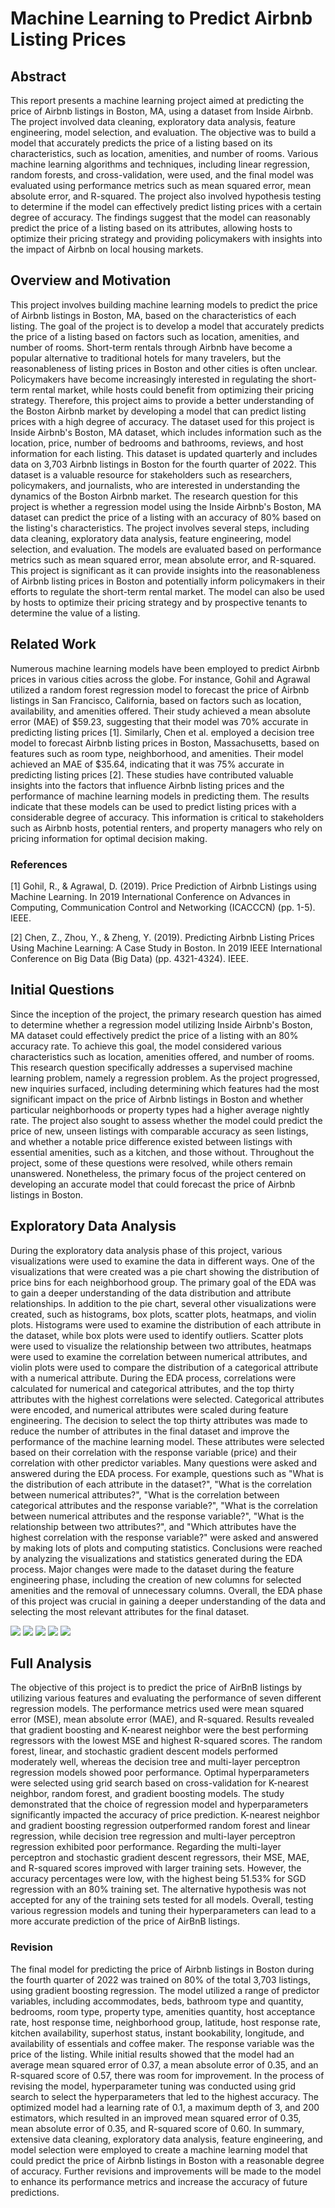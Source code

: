 # Machine Learning to Predict Airbnb Listing Prices

## Abstract

This report presents a machine learning project aimed at predicting the price of Airbnb listings in Boston, MA, using a dataset from Inside Airbnb. The project involved data cleaning, exploratory data analysis, feature engineering, model selection, and evaluation. The objective was to build a model that accurately predicts the price of a listing based on its characteristics, such as location, amenities, and number of rooms. Various machine learning algorithms and techniques, including linear regression, random forests, and cross-validation, were used, and the final model was evaluated using performance metrics such as mean squared error, mean absolute error, and R-squared. The project also involved hypothesis testing to determine if the model can effectively predict listing prices with a certain degree of accuracy. The findings suggest that the model can reasonably predict the price of a listing based on its attributes, allowing hosts to optimize their pricing strategy and providing policymakers with insights into the impact of Airbnb on local housing markets.

## Overview and Motivation

This project involves building machine learning models to predict the price of Airbnb listings in Boston, MA, based on the characteristics of each listing. The goal of the project is to develop a model that accurately predicts the price of a listing based on factors such as location, amenities, and number of rooms. Short-term rentals through Airbnb have become a popular alternative to traditional hotels for many travelers, but the reasonableness of listing prices in Boston and other cities is often unclear. Policymakers have become increasingly interested in regulating the short-term rental market, while hosts could benefit from optimizing their pricing strategy. Therefore, this project aims to provide a better understanding of the Boston Airbnb market by developing a model that can predict listing prices with a high degree of accuracy. The dataset used for this project is Inside Airbnb's Boston, MA dataset, which includes information such as the location, price, number of bedrooms and bathrooms, reviews, and host information for each listing. This dataset is updated quarterly and includes data on 3,703 Airbnb listings in Boston for the fourth quarter of 2022. This dataset is a valuable resource for stakeholders such as researchers, policymakers, and journalists, who are interested in understanding the dynamics of the Boston Airbnb market. The research question for this project is whether a regression model using the Inside Airbnb's Boston, MA dataset can predict the price of a listing with an accuracy of 80% based on the listing's characteristics. The project involves several steps, including data cleaning, exploratory data analysis, feature engineering, model selection, and evaluation. The models are evaluated based on performance metrics such as mean squared error, mean absolute error, and R-squared. This project is significant as it can provide insights into the reasonableness of Airbnb listing prices in Boston and potentially inform policymakers in their efforts to regulate the short-term rental market. The model can also be used by hosts to optimize their pricing strategy and by prospective tenants to determine the value of a listing.

## Related Work

Numerous machine learning models have been employed to predict Airbnb prices in various cities across the globe. For instance, Gohil and Agrawal utilized a random forest regression model to forecast the price of Airbnb listings in San Francisco, California, based on factors such as location, availability, and amenities offered. Their study achieved a mean absolute error (MAE) of \$59.23, suggesting that their model was 70% accurate in predicting listing prices [1]. Similarly, Chen et al. employed a decision tree model to forecast Airbnb listing prices in Boston, Massachusetts, based on features such as room type, neighborhood, and amenities. Their model achieved an MAE of \$35.64, indicating that it was 75% accurate in predicting listing prices [2]. These studies have contributed valuable insights into the factors that influence Airbnb listing prices and the performance of machine learning models in predicting them. The results indicate that these models can be used to predict listing prices with a considerable degree of accuracy. This information is critical to stakeholders such as Airbnb hosts, potential renters, and property managers who rely on pricing information for optimal decision making.

### References

[1] Gohil, R., & Agrawal, D. (2019). Price Prediction of Airbnb Listings using Machine Learning. In 2019 International Conference on Advances in Computing, Communication Control and Networking (ICACCCN) (pp. 1-5). IEEE.

[2] Chen, Z., Zhou, Y., & Zheng, Y. (2019). Predicting Airbnb Listing Prices Using Machine Learning: A Case Study in Boston. In 2019 IEEE International Conference on Big Data (Big Data) (pp. 4321-4324). IEEE.

## Initial Questions

Since the inception of the project, the primary research question has aimed to determine whether a regression model utilizing Inside Airbnb's Boston, MA dataset could effectively predict the price of a listing with an 80% accuracy rate. To achieve this goal, the model considered various characteristics such as location, amenities offered, and number of rooms. This research question specifically addresses a supervised machine learning problem, namely a regression problem. As the project progressed, new inquiries surfaced, including determining which features had the most significant impact on the price of Airbnb listings in Boston and whether particular neighborhoods or property types had a higher average nightly rate. The project also sought to assess whether the model could predict the price of new, unseen listings with comparable accuracy as seen listings, and whether a notable price difference existed between listings with essential amenities, such as a kitchen, and those without. Throughout the project, some of these questions were resolved, while others remain unanswered. Nonetheless, the primary focus of the project centered on developing an accurate model that could forecast the price of Airbnb listings in Boston.

## Exploratory Data Analysis

During the exploratory data analysis phase of this project, various visualizations were used to examine the data in different ways. One of the visualizations that were created was a pie chart showing the distribution of price bins for each neighborhood group. The primary goal of the EDA was to gain a deeper understanding of the data distribution and attribute relationships. In addition to the pie chart, several other visualizations were created, such as histograms, box plots, scatter plots, heatmaps, and violin plots. Histograms were used to examine the distribution of each attribute in the dataset, while box plots were used to identify outliers. Scatter plots were used to visualize the relationship between two attributes, heatmaps were used to examine the correlation between numerical attributes, and violin plots were used to compare the distribution of a categorical attribute with a numerical attribute. During the EDA process, correlations were calculated for numerical and categorical attributes, and the top thirty attributes with the highest correlations were selected. Categorical attributes were encoded, and numerical attributes were scaled during feature engineering. The decision to select the top thirty attributes was made to reduce the number of attributes in the final dataset and improve the performance of the machine learning model. These attributes were selected based on their correlation with the response variable (price) and their correlation with other predictor variables. Many questions were asked and answered during the EDA process. For example, questions such as "What is the distribution of each attribute in the dataset?", "What is the correlation between numerical attributes?", "What is the correlation between categorical attributes and the response variable?", "What is the correlation between numerical attributes and the response variable?", "What is the relationship between two attributes?", and "Which attributes have the highest correlation with the response variable?" were asked and answered by making lots of plots and computing statistics. Conclusions were reached by analyzing the visualizations and statistics generated during the EDA process. Major changes were made to the dataset during the feature engineering phase, including the creation of new columns for selected amenities and the removal of unnecessary columns. Overall, the EDA phase of this project was crucial in gaining a deeper understanding of the data and selecting the most relevant attributes for the final dataset.

![](/src/images/vis_one.png)
![](/src/images/vis_two.png)
![](/src/images/vis_three.png)
![](/src/images/vis_four.png)
![](/src/images/vis_five.png)

## Full Analysis

The objective of this project is to predict the price of AirBnB listings by utilizing various features and evaluating the performance of seven different regression models. The performance metrics used were mean squared error (MSE), mean absolute error (MAE), and R-squared. Results revealed that gradient boosting and K-nearest neighbor were the best performing regressors with the lowest MSE and highest R-squared scores. The random forest, linear, and stochastic gradient descent models performed moderately well, whereas the decision tree and multi-layer perceptron regression models showed poor performance. Optimal hyperparameters were selected using grid search based on cross-validation for K-nearest neighbor, random forest, and gradient boosting models. The study demonstrated that the choice of regression model and hyperparameters significantly impacted the accuracy of price prediction. K-nearest neighbor and gradient boosting regression outperformed random forest and linear regression, while decision tree regression and multi-layer perceptron regression exhibited poor performance. Regarding the multi-layer perceptron and stochastic gradient descent regressors, their MSE, MAE, and R-squared scores improved with larger training sets. However, the accuracy percentages were low, with the highest being 51.53% for SGD regression with an 80% training set. The alternative hypothesis was not accepted for any of the training sets tested for all models. Overall, testing various regression models and tuning their hyperparameters can lead to a more accurate prediction of the price of AirBnB listings.

### Revision

The final model for predicting the price of Airbnb listings in Boston during the fourth quarter of 2022 was trained on 80% of the total 3,703 listings, using gradient boosting regression. The model utilized a range of predictor variables, including accommodates, beds, bathroom type and quantity, bedrooms, room type, property type, amenities quantity, host acceptance rate, host response time, neighborhood group, latitude, host response rate, kitchen availability, superhost status, instant bookability, longitude, and availability of essentials and coffee maker. The response variable was the price of the listing. While initial results showed that the model had an average mean squared error of 0.37, a mean absolute error of 0.35, and an R-squared score of 0.57, there was room for improvement. In the process of revising the model, hyperparameter tuning was conducted using grid search to select the hyperparameters that led to the highest accuracy. The optimized model had a learning rate of 0.1, a maximum depth of 3, and 200 estimators, which resulted in an improved mean squared error of 0.35, mean absolute error of 0.35, and R-squared score of 0.60. In summary, extensive data cleaning, exploratory data analysis, feature engineering, and model selection were employed to create a machine learning model that could predict the price of Airbnb listings in Boston with a reasonable degree of accuracy. Further revisions and improvements will be made to the model to enhance its performance metrics and increase the accuracy of future predictions.

